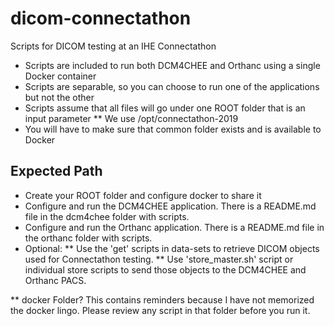 # dicom-connectathon
Scripts for DICOM testing at an IHE Connectathon

* Scripts are included to run both DCM4CHEE and Orthanc using a single Docker container
* Scripts are separable, so you can choose to run one of the applications but not the other
* Scripts assume that all files will go under one ROOT folder that is an input parameter
** We use /opt/connectathon-2019
* You will have to make sure that common folder exists and is available to Docker

## Expected Path
* Create your ROOT folder and configure docker to share it
* Configure and run the DCM4CHEE application. There is a README.md file in the
  dcm4chee folder with scripts.
* Configure and run the Orthanc application. There is a README.md file in the
  orthanc folder with scripts.
* Optional:
** Use the 'get' scripts in data-sets to retrieve DICOM objects used for Connectathon testing.
** Use 'store_master.sh' script or individual store scripts to send those
   objects to the DCM4CHEE and Orthanc PACS.

** docker Folder?
This contains reminders because I have not memorized the docker lingo.
Please review any script in that folder before you run it.
